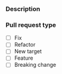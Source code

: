 ### Description

<!-- 
    Required
    Add here detailed changes summary, testing results, dependencies 
    Good example: https://os.mbed.com/docs/latest/reference/guidelines.html#workflow (Pull request template)
-->


### Pull request type

<!-- 
    Required
    Please tick only one of the following types 
-->

* [ ] Fix
* [ ] Refactor
* [ ] New target
* [ ] Feature
* [ ] Breaking change
